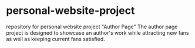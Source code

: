 # personal-website-project
repository for personal website project "Author Page"
The author page project is designed to showcase an author's work while attracting new fans as well as keeping current
fans satisfied.
